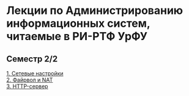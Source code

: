 # Лекции по Администрированию информационных систем, читаемые в РИ-РТФ УрФУ
## Семестр 2/2
[1. Сетевые настройки](_posts/2016-2-17-Networking.md)  
[2. Файрвол и NAT](_posts/2016-2-24-Firewall.md)  
[3. HTTP-сервер](_posts/2016-3-2-HTTP.md)  
